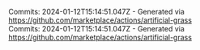 Commits: 2024-01-12T15:14:51.047Z - Generated via https://github.com/marketplace/actions/artificial-grass
<br>
Commits: 2024-01-12T15:14:51.047Z - Generated via https://github.com/marketplace/actions/artificial-grass
<br>
